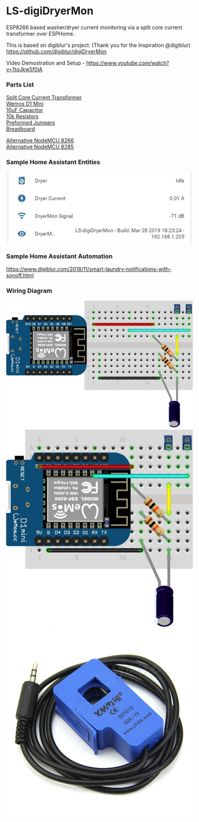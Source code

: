 # LS-digiDryerMon
ESP8266 based washer/dryer current monitoring via a split core current transformer over ESPHome.  

This is based on digiblur's project: (Thank you for the Inspiration @digiblur)
https://github.com/digiblur/digiDryerMon

Video Demostration and Setup - https://www.youtube.com/watch?v=1tqJkw5f0iA

### Parts List
[Split Core Current Transformer](https://amzn.to/2XDcnoX)  
[Wemos D1 Mini](https://amzn.to/2SHvFpk)  
[10µF Capacitor](https://amzn.to/2VFhGC6)  
[10k Resistors](https://amzn.to/2ErWhWi)  
[Preformed Jumpers](https://amzn.to/2Ha3bCs)  
[Breadboard](https://amzn.to/2HbdINP)  

[Alternative NodeMCU 8266](https://amzn.to/2Eo3Ahu)  
[Alternative NodeMCU 8285](https://amzn.to/2TdNMIo)

### Sample Home Assistant Entities 
![alt text](https://raw.githubusercontent.com/LuckyStyle/LS-digiDryerMon/master/jpgs/entities.jpg "Entities")

### Sample Home Assistant Automation
https://www.digiblur.com/2018/11/smart-laundry-notifications-with-sonoff.html

### Wiring Diagram
![alt text](https://raw.githubusercontent.com/LuckyStyle/LS-digiDryerMon/master/jpgs/digiDryerMonLayout1.jpg "Wiring Diagram")
![alt text](https://raw.githubusercontent.com/LuckyStyle/LS-digiDryerMon/master/jpgs/digiDryerMonLayout2.jpg "Wiring Diagram2")
![alt text](https://raw.githubusercontent.com/LuckyStyle/LS-digiDryerMon/master/jpgs/sct-013-030-30a.jpg "SCT 30A/1V")
